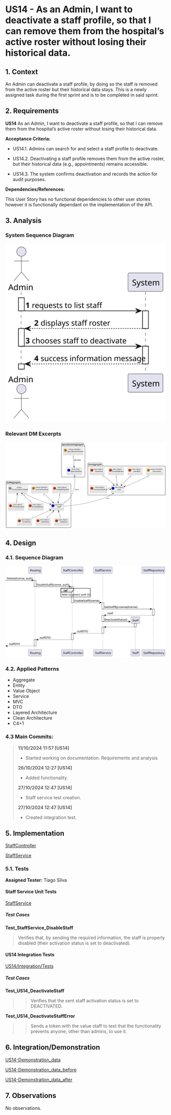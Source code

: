 # US14 - As an Admin, I want to deactivate a staff profile, so that I can remove them from the hospital’s active roster without losing their historical data.

## 1. Context

An Admin can deactivate a staff profile, by doing so the staff is removed from the active roster but their historical data stays. This is a newly assigned task during the first sprint and is to be completed in said sprint.

## 2. Requirements

**US14** As an Admin, I want to deactivate a staff profile, so that I can remove them from the hospital’s active roster without losing their historical data.

**Acceptance Criteria:**

- US14.1. Admins can search for and select a staff profile to deactivate.

- US14.2. Deactivating a staff profile removes them from the active roster, but their historical data (e.g., appointments) remains accessible.

- US14.3. The system confirms deactivation and records the action for audit purposes.

**Dependencies/References:**

This User Story has no functional dependencies to other user stories however it is functionally dependant on the implementation of the API.

## 3. Analysis

### System Sequence Diagram

![System Sequence](./SVG/system_sequence_diagram.svg)

### Relevant DM Excerpts

![DM Excerpt](./SVG/dm_excerpt.svg)

## 4. Design

### 4.1. Sequence Diagram

![Sequence Diagram](./SVG/sequence_diagram.svg)

### 4.2. Applied Patterns

- Aggregate
- Entity
- Value Object
- Service
- MVC
- DTO
- Layered Architecture
- Clean Architecture
- C4+1

### 4.3 Main Commits:
> **11/10/2024 11:57 [US14]**
> - Started working on documentation. Requirements and analysis
> 
> **26/10/2024 12:27 [US14]** 
> - Added functionality.
>
> **27/10/2024 12:47 [US14]**
> - Staff service test creation.
>
> **27/10/2024 12:47 [US14]**
> - Created integration test.

## 5. Implementation

[StaffController](../../../src/Controllers/StaffController.cs)

[StaffService](../../../src/Domain/Staff/StaffService.cs)

### 5.1. Tests

**Assigned Tester:** Tiago Silva

#### Staff Service Unit Tests

[StaffService](../../../test/ServiceTest/StaffServiceTest.cs)

##### Test Cases

**Test_StaffService_DisableStaff**
> Verifies that, by sending the required information, the staff is properly disabled (their activation status is set to deactivated).

#### US14 Integration Tests

[US14/Integration/Tests](../../../test/IntegrationTest/US14IntegrationTest.cs)

##### Test Cases

**Test_US14_DeactivateStaff**
>> Verifies that the sent staff activation status is set to DEACTIVATED.

**Test_US14_DeactivateStaffError**
>> Sends a token with the value staff to test that the functionality prevents anyone, other than admins, to use it.

## 6. Integration/Demonstration


[US14-Demonstration_data](us14_demonstration_data.png)

[US14-Demonstration_data_before](us14_demonstration_before.png)

[US14-Demonstration_data_after](us14_demonstration_after.png)

## 7. Observations

No observations.